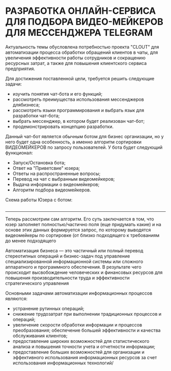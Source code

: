 <h1>РАЗРАБОТКА ОНЛАЙН-СЕРВИСА ДЛЯ ПОДБОРА ВИДЕО-МЕЙКЕРОВ ДЛЯ МЕССЕНДЖЕРА TELEGRAM</h1>
<p>Актуальность темы обусловлена потребностью проекта "CLOUT" для автоматизации процесса обработки обращений клиентов в
чаты, для увеличения эффективности работы сотрудников и сокращению ресурсных затрат, а также для повышения клиентского сервиса предприятия.</p>
<p>Для достижения поставленной цели, требуется решить следующие задачи:</p>
<ul>
  <li>изучить понятия чат-бота и его функций;</li>
  <li>рассмотреть преимущества использования мессенджеров длябизнеса;</li>
  <li>рассмотреть языки программирования и выбрать язык для разработки чат-бота;</li>
  <li>выбрать мессенджер, в котором будет реализован чат-бот;</li>
  <li>продемонстрировать концепцию разработки.</li>
</ul>
<p>Данный чат-бот является обычным ботом для бизнес организации, но у него будет одна особенность, а именно алгоритм сортировки ВИДЕОМЕЙКЕРОВ по запросу пользователей. У бота будет следующий функционал: </p>
<ul>
	<li>Запуск/Остановка бота;</li>
	<li>Ответ на "Приветсвие" юзера;</li>
	<li>Ответы на распространенные вопросы;</li>
	<li>Перевод на чат с выбранным видеомейкеров;</li>
	<li>Выдача информации о видеомейкеров;</li>
	<li>Алгоритм подбора видеомейкеров.</li>
</ul>
<p>Схема работы Юзера с ботом:</p>
<img src="https://sun9-48.userapi.com/impg/NdoQvcdLEK99YEqgcNyt7JhCgd_kCTa01CH8WQ/iLd8KIXelJg.jpg?size=1014x347&quality=96&sign=8de1630a81e01b14fd0382c71cdf1e53&type=album" alt="">
<hr>
<p>Теперь рассмотрим сам алгоритм. Его суть заключается в том, что юзер заполняет полностью/частично поля (еще придумать какие) и на основе этих данных формируется запрос, по которому выводятся видеомейкеры по сортировке (от близко подходящего к требованиям до менее подходящего</p>
<p>Автоматизация бизнеса — это частичный или полный перевод стереотипных операций и бизнес-задач под управление специализированной информационной системы или сложного аппаратного и программного обеспечения. В результате чего происходит высвобождение человеческих и финансовых ресурсов для повышения производительности труда и эффективности стратегического управления</p>
<p>Основными задачами автоматизации информационных процессов являются:</p>
<ul>
  <li>устранение рутинных операций;</li>
  <li>снижение трудозатрат при выполнении традиционных процессов и операций;</li>
  <li>увеличение скорости обработки информации и процессов преобразования; обеспечение большей эффективности и качества обслуживания клиентов;</li>
  <li>предоставление широких возможностей для статистического анализа и повышения точности учета и отчетности информации;</li>
  <li>предоставление больших возможностей для организации и эффективного использования информационных ресурсов за счет использования информационных технологий/</li> 
</ul>
